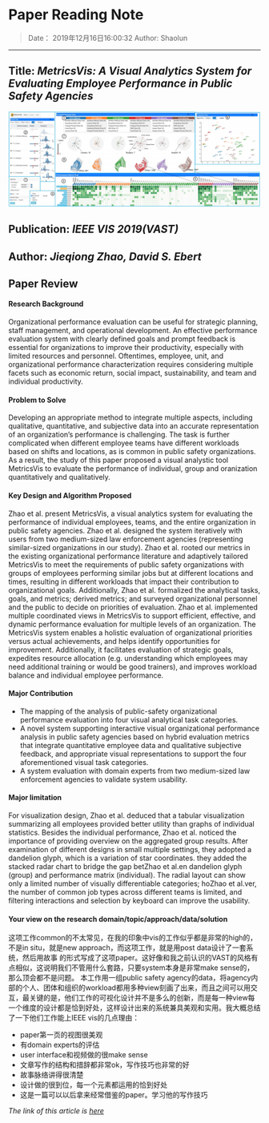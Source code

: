 Paper Reading Note
===
>Date： 2019年12月16日16:00:32
Author: Shaolun
***

Title: *MetricsVis: A Visual Analytics System for Evaluating Employee Performance in Public Safety Agencies*
---
![Screenshot](https://raw.githubusercontent.com/shaolun-Ryan/Coding-Workstation/master/static/%E6%90%9C%E7%8B%97%E6%88%AA%E5%9B%BE20191216210611.png)

Publication: *IEEE VIS 2019(VAST)*
---

Author: *Jieqiong Zhao, David S. Ebert*
---

  
Paper Review
---
#### Research Background
Organizational performance evaluation can be useful for strategic planning, staff management, and operational development. An effective performance evaluation system with clearly defined goals and prompt feedback is essential for organizations to improve their productivity, especially with limited resources and personnel. Oftentimes, employee, unit, and organizational performance characterization requires considering multiple facets such as economic return, social impact, sustainability, and team and individual productivity. 
#### Problem to Solve
Developing an appropriate method to integrate multiple aspects, including qualitative, quantitative, and subjective data into an accurate representation of an organization’s performance is challenging. The task is further complicated when different employee teams have different workloads based on shifts and locations, as is common in public safety organizations. As a result, the study of this paper proposed a visual analystic tool MetricsVis to evaluate the performance of individual, group and oranization quantitatively and qualitatively.


#### Key Design and Algorithm Proposed
Zhao et al. present MetricsVis, a visual analytics system for evaluating the performance of individual employees, teams, and the entire organization in public safety agencies. Zhao et al. designed the system iteratively with users from two medium-sized law enforcement agencies (representing similar-sized organizations in our study). Zhao et al. rooted our metrics in the existing organizational performance literature and adaptively tailored MetricsVis to meet the requirements of public safety organizations with groups of employees performing similar jobs but at different locations and times, resulting in different workloads that impact their contribution to organizational goals. Additionally, Zhao et al. formalized the analytical tasks, goals, and metrics; derived metrics; and surveyed organizational personnel and the public to decide on priorities of evaluation. Zhao et al. implemented multiple coordinated views in MetricsVis to support efficient, effective, and dynamic performance evaluation for multiple levels of an organization. The MetricsVis system enables a holistic evaluation of organizational priorities versus actual achievements, and helps identify opportunities for improvement. Additionally, it facilitates evaluation of strategic goals, expedites resource allocation (e.g. understanding which employees may need additional training or would be good trainers), and improves workload balance and individual employee performance.

#### Major Contribution
* The mapping of the analysis of public-safety organizational performance evaluation into four visual analytical task categories.
* A novel system supporting interactive visual organizational performance analysis in public safety agencies based on hybrid evaluation metrics that integrate quantitative employee data and qualitative subjective feedback, and appropriate visual representations to support the four aforementioned visual task categories.
* A system evaluation with domain experts from two medium-sized law enforcement agencies to validate system usability.
#### Major limitation
For visualization design, Zhao et al. deduced that a tabular visualization summarizing all employees provided better utility than graphs of individual statistics. Besides the individual performance, Zhao et al. noticed the importance of providing overview on the aggregated group results. After examination of different designs in small multiple settings, they adopted a dandelion glyph, which is a variation of star coordinates. they added the stacked radar chart to bridge the gap betZhao et al.en dandelion glyph (group) and performance matrix (individual). The radial layout can show only a limited number of visually differentiable categories; hoZhao et al.ver, the number of common job types across different teams is limited, and filtering interactions and selection by keyboard can improve the usability.

#### Your view on the research domain/topic/approach/data/solution  

这项工作common的不太常见，在我的印象中vis的工作似乎都是非常的high的，不是in situ，就是new approach，而这项工作，就是用post data设计了一套系统，然后用故事 的形式写成了这项paper。这好像和我之前认识的VAST的风格有点相似，这说明我们不管用什么套路，只要system本身是非常make sense的，那么顶会都不是问题。
本工作用一组public safety agency的data，将agency内部的个人、团体和组织的workload都用多种view刻画了出来，而且之间可以用交互，最关键的是，他们工作的可视化设计并不是多么的创新，而是每一种view每一个维度的设计都是恰到好处，这样设计出来的系统兼具美观和实用。我大概总结了一下他们工作能上IEEE vis的几点理由：
* paper第一页的视图很美观
* 有domain experts的评估
* user interface和视频做的很make sense
* 文章写作的结构和措辞都非常ok，写作技巧也非常的好
* 故事脉络讲得很清楚
* 设计做的很到位，每一个元素都运用的恰到好处
* 这是一篇可以以后拿来经常借鉴的paper。学习他的写作技巧

*The link of this article is [here](https://github.com/guansLab/PaperReading/blob/master/Shaolun/P5_Shaolun_191216.md)*
